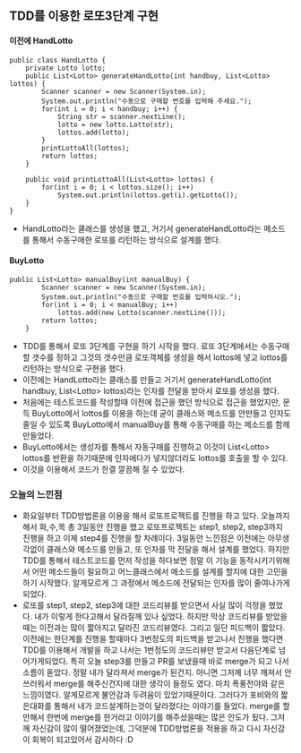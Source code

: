 ## TDD를 이용한 로또3단계 구현



#### 이전에 HandLotto
```
public class HandLotto {
    private Lotto lotto;
    public List<Lotto> generateHandLotto(int handbuy, List<Lotto> lottos) {
        Scanner scanner = new Scanner(System.in);
        System.out.println("수동으로 구매할 번호를 입력해 주세요.");
        for(int i = 0; i < handbuy; i++) {
            String str = scanner.nextLine();
            lotto = new lotto.Lotto(str);
            lottos.add(lotto);
        }
        printLottoAll(lottos);
        return lottos;
    }

    public void printLottoAll(List<Lotto> lottos) {
        for(int i = 0; i < lottos.size(); i++)
            System.out.println(lottos.get(i).getLotto());
    }
}
```
- HandLotto라는 클래스를 생성을 했고, 거기서 generateHandLotto라는 메소드를 통해서 수동구매한 로또를 리턴하는 방식으로 설계를 했다.


#### BuyLotto
```
public List<Lotto> manualBuy(int manualBuy) {
        Scanner scanner = new Scanner(System.in);
        System.out.println("수동으로 구매할 번호를 입력하시오.");
        for(int i = 0; i < manualBuy; i++)
            lottos.add(new Lotto(scanner.nextLine()));
        return lottos;
    }
```

- TDD를 통해서 로또 3단계를 구현을 하기 시작을 했다. 로또 3단계에서는 수동구매할 갯수를 정하고 그것의 갯수만큼 로또객체를 생성을 해서 lottos에 넣고 lottos를 리턴하는 방식으로 구현을 했다.
- 이전에는 HandLotto라는 클래스를 만들고 거기서 generateHandLotto(int handbuy, List\<Lotto> lottos)라는 인자를 전달을 받아서 로또를 생성을 했다.
- 처음에는 테스트코드를 작성할때 이전에 접근을 했던 방식으로 접근을 했었지만, 문득 BuyLotto에서 lottos를 이용을 하는데 굳이 클래스와 메소드를 안만들고 인자도 줄일 수 있도록 BuyLotto에서 manualBuy를 통해 수동구매를 하는 메소드를 함께 만들었다.
- BuyLotto에서는 생성자를 통해서 자동구매를 진행하고 이것이 List\<Lotto> lottos를 반환을 하기때문에 인자에다가 넣지않더라도 lottos를 호출을 할 수 있다.
- 이것을 이용해서 코드가 한결 깔끔해 질 수 있었다.

### 오늘의 느낀점
- 화요일부터 TDD방법론을 이용을 해서 로또프로젝트를 진행을 하고 있다. 오늘까지해서 화,수,목 총 3일동안 진행을 했고 로또프로젝트는  step1, step2, step3까지 진행을 하고 이제 step4를 진행을 할 차례이다. 3일동안 느낀점은 이전에는 아무생각없이 클래스와 메소드를 만들고, 또 인자를 막 전달을 해서 설계를 했었다. 하지만 TDD를 통해서 테스트코드를 먼저 작성을 하다보면 정말 이 기능을 동작시키기위해서 어떤 메소드들이 필요하고 어느클래스에서 메소드를 설계를 할지에 대한 고민을 하기 시작했다. 알게모르게 그 과정에서 메소드에 전달되는 인자를 많이 줄여나가게 되었다. 
- 로또를 step1, step2, step3에 대한 코드리뷰를 받으면서 사실 많이 걱정을 했었다. 내가 이렇게 한다고해서 달라질께 있나 싶었다. 하지만 막상 코드리뷰를 받았을때는 이전과는 많이 짧아지고 달라진 코드리뷰였다. 그리고 일단 피드백이 짧았다. 이전에는 한단계를 진행을 할때마다 3번정도의 피드백을 받고나서 진행을 했다면 TDD를 이용해서 개발을 하고 나서는 1번정도의 코드리뷰만 받고서 다음단계로 넘어가게되었다. 특히 오늘 step3를 만들고 PR를 보냈을때 바로 merge가 되고 나서 소름이 돋았다. 정말 내가 달라져서 merge가 된건지. 아니면 그저께 너무 깨져서 안쓰러워서 merge를 해주신건지에 대한 생각이 들정도 였다. 마치 폭풍전야와 같은 느낌이였다. 알게모르게 불안감과 두려움이 있었기때문이다. 그러다가 포비와의 짧은대화를 통해서 내가 코드설계하는것이 달라졌다는 이야기를 들었다. merge를 할만해서 한번에 merge를 한거라고 이야기를 해주셨을때는 많은 안도가 됬다. 그저께 자신감이 많이 떨어졌었는데, 그덕분에 TDD방법론을 적용을 하고 다시 자신감이 회복이 되고있어서 감사하다 :D